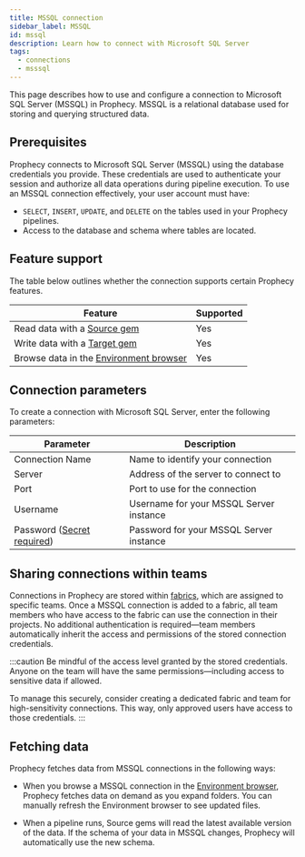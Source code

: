 ```yaml
---
title: MSSQL connection
sidebar_label: MSSQL
id: mssql
description: Learn how to connect with Microsoft SQL Server
tags:
  - connections
  - msssql
---
```


This page describes how to use and configure a connection to Microsoft SQL Server (MSSQL) in Prophecy. MSSQL is a relational database used for storing and querying structured data.

## Prerequisites

Prophecy connects to Microsoft SQL Server (MSSQL) using the database credentials you provide. These credentials are used to authenticate your session and authorize all data operations during pipeline execution. To use an MSSQL connection effectively, your user account must have:

- `SELECT`, `INSERT`, `UPDATE`, and `DELETE` on the tables used in your Prophecy pipelines.
- Access to the database and schema where tables are located.

## Feature support

The table below outlines whether the connection supports certain Prophecy features.

| Feature                                                                    | Supported |
| -------------------------------------------------------------------------- | --------- |
| Read data with a [Source gem](/analysts/mssql)                             | Yes       |
| Write data with a [Target gem](/analysts/mssql)                            | Yes       |
| Browse data in the [Environment browser](/analysts/project-editor#sidebar) | Yes       |

## Connection parameters

To create a connection with Microsoft SQL Server, enter the following parameters:

| Parameter                                                            | Description                             |
| -------------------------------------------------------------------- | --------------------------------------- |
| Connection Name                                                      | Name to identify your connection        |
| Server                                                               | Address of the server to connect to     |
| Port                                                                 | Port to use for the connection          |
| Username                                                             | Username for your MSSQL Server instance |
| Password ([Secret required](docs/administration/secrets/secrets.md)) | Password for your MSSQL Server instance |

## Sharing connections within teams

Connections in Prophecy are stored within [fabrics](docs/administration/fabrics/prophecy-fabrics/prophecy-fabrics.md), which are assigned to specific teams. Once a MSSQL connection is added to a fabric, all team members who have access to the fabric can use the connection in their projects. No additional authentication is required—team members automatically inherit the access and permissions of the stored connection credentials.

:::caution
Be mindful of the access level granted by the stored credentials. Anyone on the team will have the same permissions—including access to sensitive data if allowed.

To manage this securely, consider creating a dedicated fabric and team for high-sensitivity connections. This way, only approved users have access to those credentials.
:::

## Fetching data

Prophecy fetches data from MSSQL connections in the following ways:

- When you browse a MSSQL connection in the [Environment browser](/analysts/pipelines), Prophecy fetches data on demand as you expand folders. You can manually refresh the Environment browser to see updated files.

- When a pipeline runs, Source gems will read the latest available version of the data. If the schema of your data in MSSQL changes, Prophecy will automatically use the new schema.
